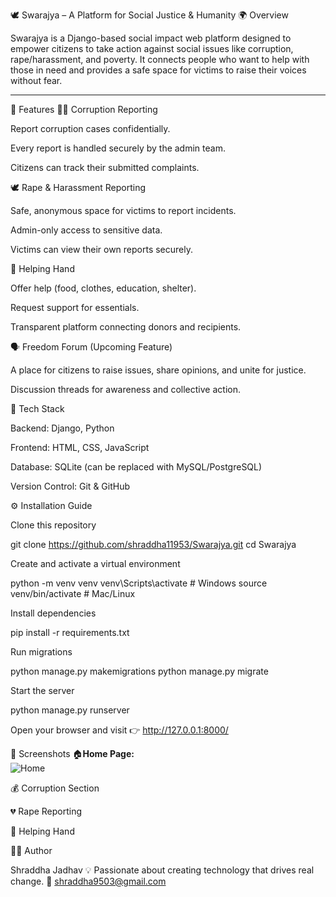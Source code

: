 🕊️ Swarajya – A Platform for Social Justice & Humanity
🌍 Overview

Swarajya is a Django-based social impact web platform designed to empower citizens to take action against social issues like corruption, rape/harassment, and poverty.
It connects people who want to help with those in need and provides a safe space for victims to raise their voices without fear.
____
🚀 Features
🧑‍⚖️ Corruption Reporting

Report corruption cases confidentially.

Every report is handled securely by the admin team.

Citizens can track their submitted complaints.

🕊️ Rape & Harassment Reporting

Safe, anonymous space for victims to report incidents.

Admin-only access to sensitive data.

Victims can view their own reports securely.

🤝 Helping Hand

Offer help (food, clothes, education, shelter).

Request support for essentials.

Transparent platform connecting donors and recipients.

🗣️ Freedom Forum (Upcoming Feature)

A place for citizens to raise issues, share opinions, and unite for justice.

Discussion threads for awareness and collective action.

🧩 Tech Stack

Backend: Django, Python

Frontend: HTML, CSS, JavaScript

Database: SQLite (can be replaced with MySQL/PostgreSQL)

Version Control: Git & GitHub

⚙️ Installation Guide

Clone this repository

git clone https://github.com/shraddha11953/Swarajya.git
cd Swarajya


Create and activate a virtual environment

python -m venv venv
venv\Scripts\activate      # Windows
source venv/bin/activate   # Mac/Linux


Install dependencies

pip install -r requirements.txt


Run migrations

python manage.py makemigrations
python manage.py migrate


Start the server

python manage.py runserver


Open your browser and visit
👉 http://127.0.0.1:8000/

📸 Screenshots
🏠**Home Page:**  
![Home](core/static/images/home.png)

💰 Corruption Section

💔 Rape Reporting

🤝 Helping Hand

👩‍💻 Author

Shraddha Jadhav
💡 Passionate about creating technology that drives real change.
📧 shraddha9503@gmail.com
